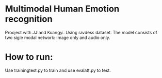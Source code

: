 # Multimodal Human Emotion recognition
Prooject with JJ and Kuangyi. Using ravdess dataset.
The model consists of two sigle modal network: image only and audio only.

# How to run:
Use trainingtest.py to train and use evalatt.py to test. 


